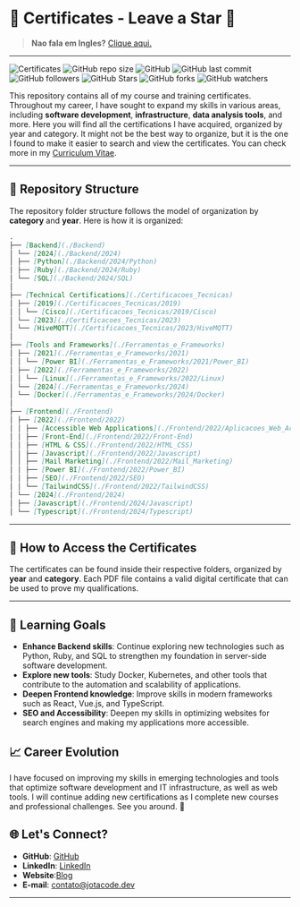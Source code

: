 # 🏅 Certificates - Leave a Star 🌟

> **Nao fala em Ingles?** [Clique aqui.](README.md)

---

![Certificates](https://img.shields.io/badge/Certificates-2024-blue) ![GitHub repo size](https://img.shields.io/github/repo-size/codejota/certificates) ![GitHub](https://img.shields.io/github/license/codejota/certificates) ![GitHub last commit](https://img.shields.io/github/last-commit/codejota/certificates) ![GitHub followers](https://img.shields.io/github/followers/codejota?style=social)
![GitHub Stars](https://img.shields.io/github/stars/codejota/certificates?style=social) ![GitHub forks](https://img.shields.io/github/forks/codejota/certificates?style=social) ![GitHub watchers](https://img.shields.io/github/watchers/codejota/certificates?style=social)

This repository contains all of my course and training certificates. Throughout my career, I have sought to expand my skills in various areas, including **software development**, **infrastructure**, **data analysis tools**, and more. Here you will find all the certifications I have acquired, organized by year and category. It might not be the best way to organize, but it is the one I found to make it easier to search and view the certificates. You can check more in my [Curriculum Vitae](https://www.cv.jotacode.dev).

---

## 📂 Repository Structure

The repository folder structure follows the model of organization by **category** and **year**. Here is how it is organized:

```markdown
.
├── [Backend](./Backend)
│ └── [2024](./Backend/2024)
│ ├── [Python](./Backend/2024/Python)
│ ├── [Ruby](./Backend/2024/Ruby)
│ └── [SQL](./Backend/2024/SQL)
│
├── [Technical Certifications](./Certificacoes_Tecnicas)
│ ├── [2019](./Certificacoes_Tecnicas/2019)
│ │ └── [Cisco](./Certificacoes_Tecnicas/2019/Cisco)
│ └── [2023](./Certificacoes_Tecnicas/2023)
│ └── [HiveMQTT](./Certificacoes_Tecnicas/2023/HiveMQTT)
│
├── [Tools and Frameworks](./Ferramentas_e_Frameworks)
│ ├── [2021](./Ferramentas_e_Frameworks/2021)
│ │ └── [Power BI](./Ferramentas_e_Frameworks/2021/Power_BI)
│ ├── [2022](./Ferramentas_e_Frameworks/2022)
│ │ └── [Linux](./Ferramentas_e_Frameworks/2022/Linux)
│ └── [2024](./Ferramentas_e_Frameworks/2024)
│ └── [Docker](./Ferramentas_e_Frameworks/2024/Docker)
│
├── [Frontend](./Frontend)
│ ├── [2022](./Frontend/2022)
│ │ ├── [Accessible Web Applications](./Frontend/2022/Aplicacoes_Web_Acessiveis)
│ │ ├── [Front-End](./Frontend/2022/Front-End)
│ │ ├── [HTML & CSS](./Frontend/2022/HTML_CSS)
│ │ ├── [Javascript](./Frontend/2022/Javascript)
│ │ ├── [Mail Marketing](./Frontend/2022/Mail_Marketing)
│ │ ├── [Power BI](./Frontend/2022/Power_BI)
│ │ ├── [SEO](./Frontend/2022/SEO)
│ │ └── [TailwindCSS](./Frontend/2022/TailwindCSS)
│ └── [2024](./Frontend/2024)
│ ├── [Javascript](./Frontend/2024/Javascript)
│ └── [Typescript](./Frontend/2024/Typescript)
```

---

## 🚀 How to Access the Certificates

The certificates can be found inside their respective folders, organized by **year** and **category**. Each PDF file contains a valid digital certificate that can be used to prove my qualifications.

---

## 🎯 Learning Goals

- **Enhance Backend skills**: Continue exploring new technologies such as Python, Ruby, and SQL to strengthen my foundation in server-side software development.
- **Explore new tools**: Study Docker, Kubernetes, and other tools that contribute to the automation and scalability of applications.
- **Deepen Frontend knowledge**: Improve skills in modern frameworks such as React, Vue.js, and TypeScript.
- **SEO and Accessibility**: Deepen my skills in optimizing websites for search engines and making my applications more accessible.

## 📈 Career Evolution

I have focused on improving my skills in emerging technologies and tools that optimize software development and IT infrastructure, as well as web tools. I will continue adding new certifications as I complete new courses and professional challenges. See you around. 🚀

## 🌐 Let's Connect?

- **GitHub**: [GitHub](https://github.com/codejota)
- **LinkedIn**: [LinkedIn](https://www.linkedin.com/in/)
- **Website**:[Blog](https://www.blog.jotacode.dev)
- **E-mail**: [contato@jotacode.dev](mailto:contato@jotacode.dev)

---
